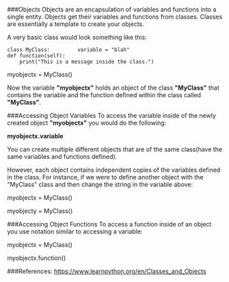 ﻿﻿﻿﻿﻿﻿###ObjectsObjects are an encapsulation of variables and functions into a single entity. Objects get their variables and functions from classes. Classes are essentially a template to create your objects.A very basic class would look something like this:    class MyClass:         variable = "blah"    def function(self):        print("This is a message inside the class.")myobjectx = MyClass()Now the variable  **"myobjectx"** holds an object of the class **"MyClass"** that contains the variable and the function defined within the class called **"MyClass"**.###Accessing Object VariablesTo access the variable inside of the newly created object **"myobjectx"** you would do the following:**myobjectx.variable**You can create multiple different objects that are of the same class(have the same variables and functions defined). However, each object contains independent copies of the variables defined in the class. For instance, if we were to define another object with the "MyClass" class and then change the string in the variable above:myobjectx = MyClass()myobjecty = MyClass()###Accessing Object FunctionsTo access a function inside of an object you use notation similar to accessing a variable:myobjectx = MyClass()myobjectx.function()###References:https://www.learnpython.org/en/Classes_and_Objects
